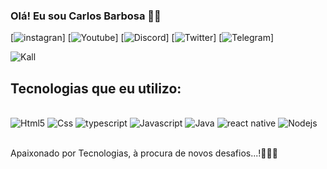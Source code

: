 ### Olá! Eu sou Carlos Barbosa 👋🏿

[![instagran](https://img.shields.io/badge/Instagram-E4405F?style=for-the-badge&logo=instagram&logoColor=white)]
[![Youtube](https://img.shields.io/badge/YouTube-FF0000?style=for-the-badge&logo=youtube&logoColor=white)]
[![Discord](https://img.shields.io/badge/Discord-7289DA?style=for-the-badge&logo=discord&logoColor=white)]
[![Twitter](	https://img.shields.io/badge/Twitter-1DA1F2?style=for-the-badge&logo=twitter&logoColor=white)]
[![Telegram](https://img.shields.io/badge/Telegram-2CA5E0?style=for-the-badge&logo=telegram&logoColor=white)]

![Kall](https://github-readme-stats.vercel.app/api?username=kall49&show_icons=true&theme=dracula)

## Tecnologias que eu utilizo:

<div style="display: inline_block"><br/>
<img alin="center" alt="Html5" src="https://img.shields.io/badge/HTML5-E34F26?style=for-the-badge&logo=html5&logoColor=white" />
<img alin="center" alt="Css" src="https://img.shields.io/badge/CSS3-1572B6?style=for-the-badge&logo=css3&logoColor=white" />
<img alin="center" alt="typescript" src="https://img.shields.io/badge/TypeScript-007ACC?style=for-the-badge&logo=typescript&logoColor=white" />
<img alin="center" alt="Javascript" src="https://img.shields.io/badge/JavaScript-F7DF1E?style=for-the-badge&logo=javascript&logoColor=black" />
<img alin="center" alt="Java" src="https://img.shields.io/badge/Java-ED8B00?style=for-the-badge&logo=openjdk&logoColor=white" />
<img alin="center" alt="react native" src="https://img.shields.io/badge/React_Native-20232A?style=for-the-badge&logo=react&logoColor=61DAFB" />
<img alin="center" alt="Nodejs" src="https://img.shields.io/badge/Node.js-43853D?style=for-the-badge&logo=node.js&logoColor=white" />

</div><br/>

Apaixonado por Tecnologias, à procura de novos desafios...!🚀🚀🚀
